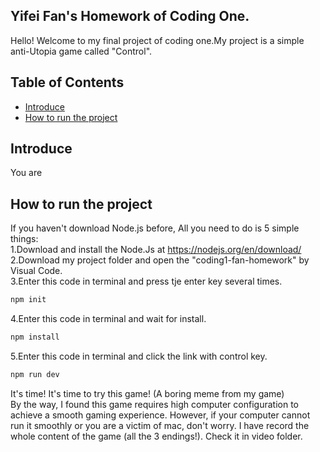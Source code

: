 ## Yifei Fan's Homework of Coding One.
Hello! Welcome to my final project of coding one.My project is a simple anti-Utopia game called "Control".  
## Table of Contents

- [Introduce](#introduce)
- [How to run the project](#how-to-run-the-project)

## Introduce
You are

## How to run the project
If you haven't download Node.js before, All you need to do is 5 simple things:  
1.Download and install the Node.Js at https://nodejs.org/en/download/  
2.Download my project folder and open the "coding1-fan-homework" by Visual Code.  
3.Enter this code in terminal and press tje enter key several times.
```sh
npm init
```
4.Enter this code in terminal and wait for install.
```sh
npm install
```
5.Enter this code in terminal and click the link with control key.
```sh
npm run dev
```
It's time! It's time to try this game! (A boring meme from my game)  
By the way, I found this game requires high computer configuration to achieve a smooth gaming experience. However, if your computer cannot run it smoothly or you are a victim of mac, don't worry. I have record the whole content of the game (all the 3 endings!). Check it in video folder.
